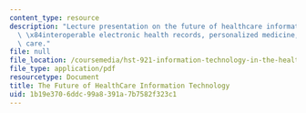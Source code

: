 ```yaml
---
content_type: resource
description: "Lecture presentation on the future of healthcare information technology,\
  \ \x84interoperable electronic health records, personalized medicine, and connected\
  \ care."
file: null
file_location: /coursemedia/hst-921-information-technology-in-the-health-care-system-of-the-future-spring-2009/1b19e3706ddc99a8391a7b7582f323c1_MITHST_921S09_lec05_glaser.pdf
file_type: application/pdf
resourcetype: Document
title: The Future of HealthCare Information Technology
uid: 1b19e370-6ddc-99a8-391a-7b7582f323c1
---
```

